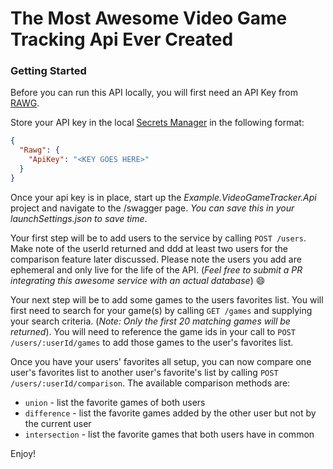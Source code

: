 # The Most Awesome Video Game Tracking Api Ever Created

### Getting Started

Before you can run this API locally, you will first need an API Key from [RAWG](https://rawg.io/apidocs).

Store your API key in the local [Secrets Manager](https://docs.microsoft.com/en-us/aspnet/core/security/app-secrets?view=aspnetcore-6.0&tabs=windows#secret-manager) in the following format:

```json
{
  "Rawg": {
    "ApiKey": "<KEY GOES HERE>"
  }
}
```

Once your api key is in place, start up the *Example.VideoGameTracker.Api* project and navigate to the /swagger page. _You can save this in your launchSettings.json to save time_.

Your first step will be to add users to the service by calling `POST /users`. Make note of the userId returned and ddd at least two users for the comparison feature later discussed. Please note the users you add are ephemeral and only live for the life of the API. (_Feel free to submit a PR integrating this awesome service with an actual database_) :smile:

Your next step will be to add some games to the users favorites list. You will first need to search for your game(s) by calling `GET /games` and supplying your search criteria. (_Note: Only the first 20 matching games will be returned_). You will need to reference the game ids in your call to `POST /users/:userId/games` to add those games to the user's favorites list.

Once you have your users' favorites all setup, you can now compare one user's favorites list to another user's favorite's list by calling `POST /users/:userId/comparison`. The available comparison methods are:
* `union` - list the favorite games of both users
* `difference` - list the favorite games added by the other user but not by the current user
* `intersection` - list the favorite games that both users have in common

Enjoy!